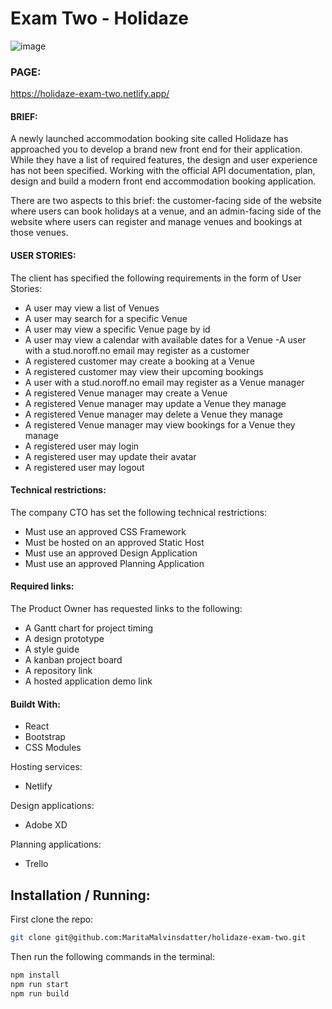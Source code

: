 # Exam Two - Holidaze

![image](https://github.com/MaritaMalvinsdatter/holidaze-exam-two/assets/79151543/39a7ee99-15d4-4470-87e5-3329b055f74e)

### PAGE: 
https://holidaze-exam-two.netlify.app/

#### BRIEF:
A newly launched accommodation booking site called Holidaze has approached you to develop a brand new front end for their application. While they have a list of required features, the design and user experience has not been specified. Working with the official API documentation, plan, design and build a modern front end accommodation booking application.

There are two aspects to this brief: the customer-facing side of the website where users can book holidays at a venue, and an admin-facing side of the website where users can register and manage venues and bookings at those venues.

#### USER STORIES:
The client has specified the following requirements in the form of User Stories:

- A user may view a list of Venues
- A user may search for a specific Venue
- A user may view a specific Venue page by id
- A user may view a calendar with available dates for a Venue
 -A user with a stud.noroff.no email may register as a customer
- A registered customer may create a booking at a Venue
- A registered customer may view their upcoming bookings
- A user with a stud.noroff.no email may register as a Venue manager
- A registered Venue manager may create a Venue
- A registered Venue manager may update a Venue they manage
- A registered Venue manager may delete a Venue they manage
- A registered Venue manager may view bookings for a Venue they manage
- A registered user may login
- A registered user may update their avatar
- A registered user may logout

#### Technical restrictions:
The company CTO has set the following technical restrictions:

- Must use an approved CSS Framework
- Must be hosted on an approved Static Host
- Must use an approved Design Application
- Must use an approved Planning Application

#### Required links:
The Product Owner has requested links to the following:

- A Gantt chart for project timing
- A design prototype
- A style guide
- A kanban project board
- A repository link
- A hosted application demo link

#### Buildt With:
- React
- Bootstrap
- CSS Modules

Hosting services:
- Netlify

Design applications:
- Adobe XD

Planning applications:
- Trello

## Installation / Running:

First clone the repo: 

```bash
git clone git@github.com:MaritaMalvinsdatter/holidaze-exam-two.git
```

Then run the following commands in the terminal: 

```bash
npm install
npm run start
npm run build


